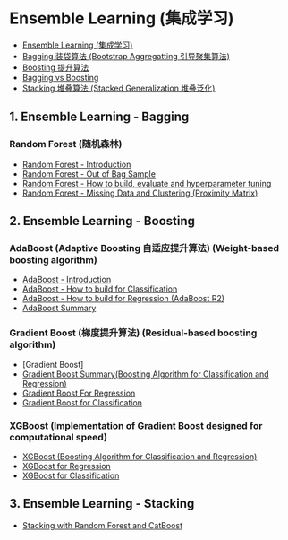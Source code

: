 # Ensemble Learning (集成学习)
  * [Ensemble Learning (集成学习)](https://github.com/yangshiteng/StatQuest-Study-Notes/blob/main/Notes/Ensemble%20Learning.md)
  * [Bagging 装袋算法 (Bootstrap Aggregatting 引导聚集算法)](https://github.com/yangshiteng/StatQuest-Study-Notes/blob/main/Notes/Bagging.md)
  * [Boosting 提升算法](https://github.com/yangshiteng/StatQuest-Study-Notes/blob/main/Notes/Boosting.md)
  * [Bagging vs Boosting](https://github.com/yangshiteng/StatQuest-Study-Notes/blob/main/Notes/Bagging%20vs%20Boosting.md)
  * [Stacking 堆叠算法 (Stacked Generalization 堆叠泛化)](https://github.com/yangshiteng/StatQuest-Study-Notes/blob/main/Notes/stacking.md)

## 1. Ensemble Learning - Bagging

### Random Forest (随机森林)
  * [Random Forest - Introduction](https://github.com/yangshiteng/StatQuest-Study-Notes/blob/main/Notes/Random%20Forest.md)
  * [Random Forest - Out of Bag Sample](https://github.com/yangshiteng/StatQuest-Study-Notes/blob/main/Notes/outofbagsample.md)
  * [Random Forest - How to build, evaluate and hyperparameter tuning](https://github.com/yangshiteng/StatQuest-Study-Notes/blob/main/Notes/RandomForest.pdf)
  * [Random Forest - Missing Data and Clustering (Proximity Matrix)](https://github.com/yangshiteng/StatQuest-Study-Notes/blob/main/Notes/TreemodelMissingdata.pdf)

## 2. Ensemble Learning - Boosting

### AdaBoost (Adaptive Boosting 自适应提升算法) (Weight-based boosting algorithm)
  * [AdaBoost - Introduction](https://github.com/yangshiteng/StatQuest-Study-Notes/blob/main/Notes/AdaBoost%20Introduction.md)
  * [AdaBoost - How to build for Classification](https://github.com/yangshiteng/StatQuest-Study-Notes/blob/main/Notes/AdaBoost.pdf)
  * [AdaBoost - How to build for Regression (AdaBoost R2)](https://github.com/yangshiteng/StatQuest-Study-Notes/blob/main/Notes/Adaboost%20for%20Regression.md)
  * [AdaBoost Summary](https://github.com/yangshiteng/StatQuest-Study-Notes/blob/main/Notes/AdaBoost%20Summary.md)

### Gradient Boost (梯度提升算法) (Residual-based boosting algorithm) 
  * [Gradient Boost]
  * [Gradient Boost Summary(Boosting Algorithm for Classification and Regression)](https://github.com/yangshiteng/StatQuest-Study-Notes/blob/main/Notes/Gradient%20Boost%20Summary.md)
  * [Gradient Boost For Regression](https://github.com/yangshiteng/StatQuest-Study-Notes/blob/main/Notes/Gradient%20Boost%20for%20Regression.pdf)
  * [Gradient Boost for Classification](https://github.com/yangshiteng/StatQuest-Study-Notes/blob/main/Notes/Gradient%20Boost%20For%20Classification.pdf)

### XGBoost (Implementation of Gradient Boost designed for computational speed)
  * [XGBoost (Boosting Algorithm for Classification and Regression)](https://github.com/yangshiteng/StatQuest-Study-Notes/blob/main/Notes/XGBoost%20(Boosting%20Algorithm%20for%20Classification%20and%20Regression).md)
  * [XGBoost for Regression](https://github.com/yangshiteng/StatQuest-Study-Notes/blob/main/Notes/XGBoost%20for%20Regression.pdf)
  * [XGBoost for Classification](https://github.com/yangshiteng/StatQuest-Study-Notes/blob/main/Notes/XGBoost%20for%20Classification.pdf)

## 3. Ensemble Learning - Stacking

  * [Stacking with Random Forest and CatBoost](https://github.com/yangshiteng/StatQuest-Study-Notes/blob/main/Notes/stacking%20with%20randomforest%20and%20catboost.md)




